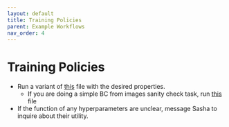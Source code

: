 ```yaml
---
layout: default
title: Training Policies
parent: Example Workflows
nav_order: 4
---
```


# Training Policies

* Run a variant of [this](https://github.com/AlexanderKhazatsky/R2D2/blob/main/scripts/training/train_policy.py) file with the desired properties.
	* If you are doing a simple BC from images sanity check task, run [this](https://github.com/AlexanderKhazatsky/R2D2/blob/main/scripts/training/sanity_check/image_obs.py) file
* If the function of any hyperparameters are unclear, message Sasha to inquire about their utility.

